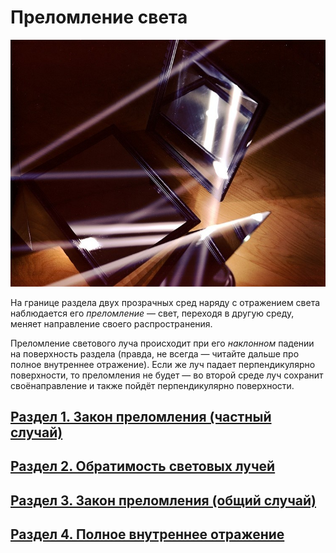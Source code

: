 # Преломление света
![1](/Photo/1.jpg)

На границе раздела двух прозрачных сред наряду с отражением света наблюдается его _преломление_ — свет, переходя в другую среду, меняет направление своего распространения.

Преломление светового луча происходит при его _наклонном_ падении на поверхность раздела (правда, не всегда — читайте дальше про полное внутреннее отражение). Если же луч падает перпендикулярно поверхности, то преломления не будет — во второй среде луч сохранит своёнаправление и также пойдёт перпендикулярно поверхности.

## [Раздел 1. Закон преломления (частный случай)](/Преломление%20света/Закон%20преломления%20(частный%20случай).md)
## [Раздел 2. Обратимость световых лучей](/Преломление%20света/Обратимость%20световых%20лучей.md)
## [Раздел 3. Закон преломления (общий случай)](/Преломление%20света/Закон%20преломления%20(общий%20случай).md)
## [Раздел 4. Полное внутреннее отражение](/Преломление%20света/Полное%20внутреннее%20отражение.md)
